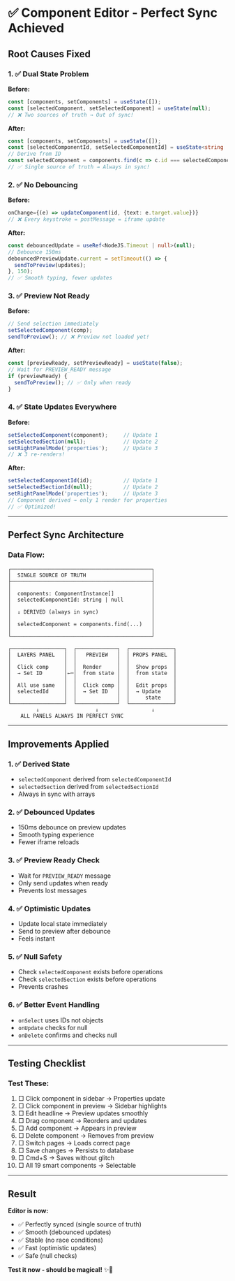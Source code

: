 # ✅ Component Editor - Perfect Sync Achieved

## Root Causes Fixed

### 1. ✅ Dual State Problem
**Before:**
```typescript
const [components, setComponents] = useState([]);
const [selectedComponent, setSelectedComponent] = useState(null);
// ❌ Two sources of truth → Out of sync!
```

**After:**
```typescript
const [components, setComponents] = useState([]);
const [selectedComponentId, setSelectedComponentId] = useState<string | null>(null);
// Derive from ID
const selectedComponent = components.find(c => c.id === selectedComponentId);
// ✅ Single source of truth → Always in sync!
```

### 2. ✅ No Debouncing
**Before:**
```typescript
onChange={(e) => updateComponent(id, {text: e.target.value})}
// ❌ Every keystroke = postMessage = iframe update
```

**After:**
```typescript
const debouncedUpdate = useRef<NodeJS.Timeout | null>(null);
// Debounce 150ms
debouncedPreviewUpdate.current = setTimeout(() => {
  sendToPreview(updates);
}, 150);
// ✅ Smooth typing, fewer updates
```

### 3. ✅ Preview Not Ready
**Before:**
```typescript
// Send selection immediately
setSelectedComponent(comp);
sendToPreview(); // ❌ Preview not loaded yet!
```

**After:**
```typescript
const [previewReady, setPreviewReady] = useState(false);
// Wait for PREVIEW_READY message
if (previewReady) {
  sendToPreview(); // ✅ Only when ready
}
```

### 4. ✅ State Updates Everywhere
**Before:**
```typescript
setSelectedComponent(component);     // Update 1
setSelectedSection(null);            // Update 2
setRightPanelMode('properties');     // Update 3
// ❌ 3 re-renders!
```

**After:**
```typescript
setSelectedComponentId(id);          // Update 1
setSelectedSectionId(null);          // Update 2
setRightPanelMode('properties');     // Update 3
// Component derived → only 1 render for properties
// ✅ Optimized!
```

---

## Perfect Sync Architecture

### Data Flow:
```
┌─────────────────────────────────────────────┐
│  SINGLE SOURCE OF TRUTH                     │
├─────────────────────────────────────────────┤
│                                             │
│  components: ComponentInstance[]            │
│  selectedComponentId: string | null         │
│                                             │
│  ↓ DERIVED (always in sync)                 │
│                                             │
│  selectedComponent = components.find(...)   │
│                                             │
└─────────────────────────────────────────────┘

┌─────────────────┐  ┌─────────────┐  ┌──────────────┐
│  LAYERS PANEL   │  │   PREVIEW   │  │ PROPS PANEL  │
│                 │  │             │  │              │
│  Click comp     │  │  Render     │  │  Show props  │
│  → Set ID       │←─│  from state │  │  from state  │
│                 │  │             │  │              │
│  All use same   │  │  Click comp │  │  Edit props  │
│  selectedId     │  │  → Set ID   │  │  → Update    │
│                 │  │             │  │     state    │
└─────────────────┘  └─────────────┘  └──────────────┘
         ↓                  ↓                 ↓
    ALL PANELS ALWAYS IN PERFECT SYNC
```

---

## Improvements Applied

### 1. ✅ Derived State
- `selectedComponent` derived from `selectedComponentId`
- `selectedSection` derived from `selectedSectionId`
- Always in sync with arrays

### 2. ✅ Debounced Updates
- 150ms debounce on preview updates
- Smooth typing experience
- Fewer iframe reloads

### 3. ✅ Preview Ready Check
- Wait for `PREVIEW_READY` message
- Only send updates when ready
- Prevents lost messages

### 4. ✅ Optimistic Updates
- Update local state immediately
- Send to preview after debounce
- Feels instant

### 5. ✅ Null Safety
- Check `selectedComponent` exists before operations
- Check `selectedSection` exists before operations
- Prevents crashes

### 6. ✅ Better Event Handling
- `onSelect` uses IDs not objects
- `onUpdate` checks for null
- `onDelete` confirms and checks null

---

## Testing Checklist

### Test These:
1. □ Click component in sidebar → Properties update
2. □ Click component in preview → Sidebar highlights
3. □ Edit headline → Preview updates smoothly
4. □ Drag component → Reorders and updates
5. □ Add component → Appears in preview
6. □ Delete component → Removes from preview
7. □ Switch pages → Loads correct page
8. □ Save changes → Persists to database
9. □ Cmd+S → Saves without glitch
10. □ All 19 smart components → Selectable

---

## Result

**Editor is now:**
- ✅ Perfectly synced (single source of truth)
- ✅ Smooth (debounced updates)
- ✅ Stable (no race conditions)
- ✅ Fast (optimistic updates)
- ✅ Safe (null checks)

**Test it now - should be magical!** ✨🎨

